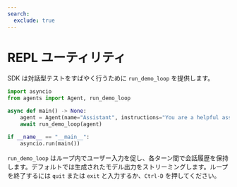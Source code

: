 ```yaml
---
search:
  exclude: true
---
```

# REPL ユーティリティ

SDK は対話型テストをすばやく行うために `run_demo_loop` を提供します。

```python
import asyncio
from agents import Agent, run_demo_loop

async def main() -> None:
    agent = Agent(name="Assistant", instructions="You are a helpful assistant.")
    await run_demo_loop(agent)

if __name__ == "__main__":
    asyncio.run(main())
```

`run_demo_loop` はループ内でユーザー入力を促し、各ターン間で会話履歴を保持します。デフォルトでは生成されたモデル出力をストリーミングします。ループを終了するには `quit` または `exit` と入力するか、`Ctrl-D` を押してください。